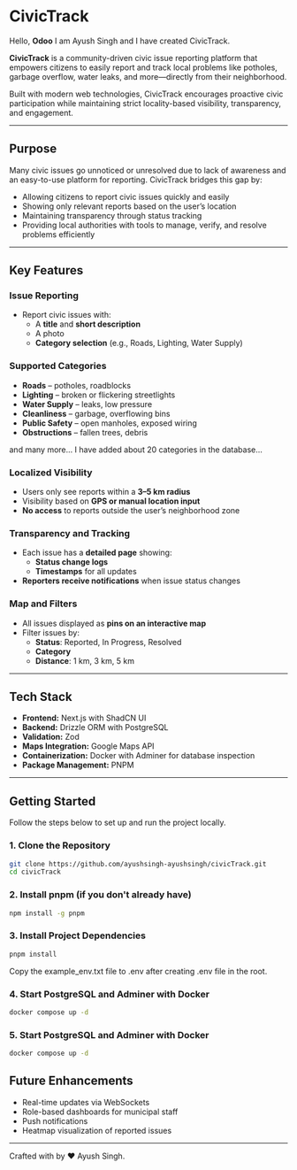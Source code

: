 # CivicTrack

Hello, **Odoo** I am Ayush Singh and I have created CivicTrack.

**CivicTrack** is a community-driven civic issue reporting platform that empowers citizens to easily report and track local problems like potholes, garbage overflow, water leaks, and more—directly from their neighborhood.

Built with modern web technologies, CivicTrack encourages proactive civic participation while maintaining strict locality-based visibility, transparency, and engagement.

---

## Purpose

Many civic issues go unnoticed or unresolved due to lack of awareness and an easy-to-use platform for reporting. CivicTrack bridges this gap by:

- Allowing citizens to report civic issues quickly and easily
- Showing only relevant reports based on the user’s location
- Maintaining transparency through status tracking
- Providing local authorities with tools to manage, verify, and resolve problems efficiently

---

## Key Features

### Issue Reporting

- Report civic issues with:
  - A **title** and **short description**
  - A photo
  - **Category selection** (e.g., Roads, Lighting, Water Supply)

### Supported Categories

- **Roads** – potholes, roadblocks
- **Lighting** – broken or flickering streetlights
- **Water Supply** – leaks, low pressure
- **Cleanliness** – garbage, overflowing bins
- **Public Safety** – open manholes, exposed wiring
- **Obstructions** – fallen trees, debris

and many more... I have added about 20 categories in the database...

### Localized Visibility

- Users only see reports within a **3–5 km radius**
- Visibility based on **GPS or manual location input**
- **No access** to reports outside the user’s neighborhood zone

### Transparency and Tracking

- Each issue has a **detailed page** showing:
  - **Status change logs**
  - **Timestamps** for all updates
- **Reporters receive notifications** when issue status changes

### Map and Filters

- All issues displayed as **pins on an interactive map**
- Filter issues by:
  - **Status**: Reported, In Progress, Resolved
  - **Category**
  - **Distance**: 1 km, 3 km, 5 km

---

## Tech Stack

- **Frontend:** Next.js with ShadCN UI
- **Backend:** Drizzle ORM with PostgreSQL
- **Validation:** Zod
- **Maps Integration:** Google Maps API
- **Containerization:** Docker with Adminer for database inspection
- **Package Management:** PNPM

---
## Getting Started

Follow the steps below to set up and run the project locally.

### 1. Clone the Repository

```bash
git clone https://github.com/ayushsingh-ayushsingh/civicTrack.git
cd civicTrack
```

### 2. Install pnpm (if you don't already have)
```bash
npm install -g pnpm
```

### 3. Install Project Dependencies
```bash
pnpm install
```

Copy the example_env.txt file to .env after creating .env file in the root.

### 4. Start PostgreSQL and Adminer with Docker
```bash
docker compose up -d
```

### 5. Start PostgreSQL and Adminer with Docker
```bash
docker compose up -d
```

## Future Enhancements

- Real-time updates via WebSockets
- Role-based dashboards for municipal staff
- Push notifications
- Heatmap visualization of reported issues

---

Crafted with by ♥️ Ayush Singh.
